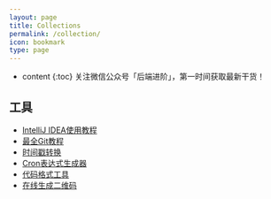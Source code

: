 ```yaml
---
layout: page
title: Collections
permalink: /collection/
icon: bookmark
type: page
---
```


* content
{:toc}
关注微信公众号「后端进阶」，第一时间获取最新干货！



## 工具

- [IntelliJ IDEA使用教程](http://www.phperz.com/special/83.html)
- [最全Git教程](https://git-scm.com/book/zh/v2)
- [时间戳转换](https://tool.lu/timestamp/)
- [Cron表达式生成器](http://cron.qqe2.com/)
- [代码格式工具](http://tool.oschina.net/codeformat/json)
- [在线生成二维码](https://cli.im/)


